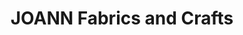 ---
title: "JOANN Fabrics and Crafts"
url: /whitehall-plaza/joann-fabrics-and-crafts/
shop: craft
---